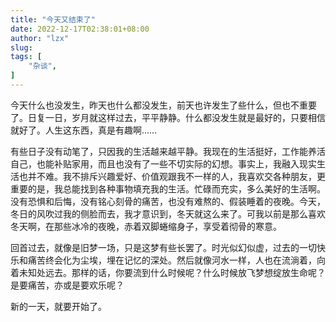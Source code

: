 ```yaml
---
title: "今天又结束了"
date: 2022-12-17T02:38:01+08:00
author: "lzx"
slug: 
tags: [
    "杂谈",
]
---
```


今天什么也没发生，昨天也什么都没发生，前天也许发生了些什么，但也不重要了。日复一日，岁月就这样过去，平平静静。什么都没发生就是最好的，只要相信就好了。人生这东西，真是有趣啊……

有些日子没有动笔了，只因我的生活越来越平静。我现在的生活挺好，工作能养活自己，也能补贴家用，而且也没有了一些不切实际的幻想。事实上，我融入现实生活也并不难。我不排斥兴趣爱好、价值观跟我不一样的人，我喜欢交各种朋友，更重要的是，我总能找到各种事物填充我的生活。忙碌而充实，多么美好的生活啊。没有恐惧和后悔，没有铭心刻骨的痛苦，也没有难熬的、假装睡着的夜晚。今天，冬日的风吹过我的侧脸而去，我才意识到，冬天就这么来了。可我以前是那么喜欢冬天啊，在那些冰冷的夜晚，赤着双脚蜷缩身子，享受着彻骨的寒意。

回首过去，就像是旧梦一场，只是这梦有些长罢了。时光似幻似虚，过去的一切快乐和痛苦终会化为尘埃，埋在记忆的深处。然后就像河水一样，人也在流淌着，向着未知处远去。那样的话，你要流到什么时候呢？什么时候放飞梦想绽放生命呢？是要痛苦，亦或是要欢乐呢？

新的一天，就要开始了。
